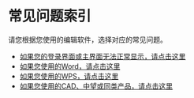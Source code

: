 # 常见问题索引

请您根据您使用的编辑软件，选择对应的常见问题。
- [如果您的登录界面或主界面无法正常显示，请点击这里](/faq/setup.html)
- [如果您使用的Word，请点击这里](/faq/word.html)
- [如果您使用的WPS，请点击这里](/faq/wps.html)
- [如果您使用的CAD、中望或同类产品，请点击这里](/faq/cad.html) 
 